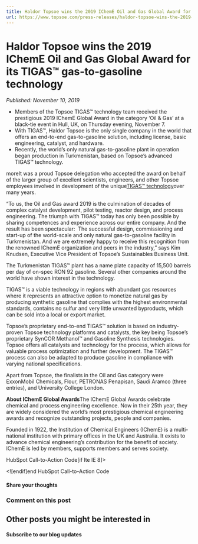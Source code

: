 ```yaml
---
title: Haldor Topsoe wins the 2019 IChemE Oil and Gas Global Award for its TIGAS™ gas-to-gasoline technology
url: https://www.topsoe.com/press-releases/haldor-topsoe-wins-the-2019-icheme-oil-and-gas-global-award-for-its-tigas-gas-to-gasoline-technology#main-content
---
```


# Haldor Topsoe wins the 2019 IChemE Oil and Gas Global Award for its TIGAS™ gas-to-gasoline technology

*Published: November 10, 2019*

- Members of the Topsoe TIGAS™ technology team received the prestigious 2019 IChemE Global Award in the category ‘Oil & Gas’ at a black-tie event in Hull, UK, on Thursday evening, November 7.
- With TIGAS™, Haldor Topsoe is the only single company in the world that offers an end-to-end gas-to-gasoline solution, including license, basic engineering, catalyst, and hardware.
- Recently, the world’s only natural gas-to-gasoline plant in operation began production in Turkmenistan, based on Topsoe’s advanced TIGAS™ technology.

moreIt was a proud Topsoe delegation who accepted the award on behalf of the larger group of excellent scientists, engineers, and other Topsoe employees involved in development of the unique[TIGAS™ technology](https://www.topsoe.com/processes/gasoline-synthesis/tigastm)over many years.

“To us, the Oil and Gas award 2019 is the culmination of decades of complex catalyst development, pilot testing, reactor design, and process engineering. The triumph with TIGAS™ today has only been possible by sharing competences and experience across our entire company. And the result has been spectacular:  The successful design, commissioning and start-up of the world-scale and only natural gas-to-gasoline facility in Turkmenistan. And we are extremely happy to receive this recognition from the renowned IChemE organization and peers in the industry,” says Kim Knudsen, Executive Vice President of Topsoe’s Sustainables Business Unit.

The Turkmenistan TIGAS™ plant has a name plate capacity of 15,500 barrels per day of on-spec RON 92 gasoline. Several other companies around the world have shown interest in the technology.

TIGAS™ is a viable technology in regions with abundant gas resources where it represents an attractive option to monetize natural gas by producing synthetic gasoline that complies with the highest environmental standards, contains no sulfur and very little unwanted byproducts, which can be sold into a local or export market.

Topsoe’s proprietary end-to-end TIGAS™ solution is based on industry-proven Topsoe technology platforms and catalysts, the key being Topsoe’s proprietary SynCOR Methanol™ and Gasoline Synthesis technologies. Topsoe offers all catalysts and technology for the process, which allows for valuable process optimization and further development. The TIGAS™ process can also be adapted to produce gasoline in compliance with varying national specifications.

Apart from Topsoe, the finalists in the Oil and Gas category were ExxonMobil Chemicals, Flour, PETRONAS Penapisan, Saudi Aramco (three entries), and University College London.

**About IChemE Global Awards**The IChemE Global Awards celebrate chemical and process engineering excellence. Now in their 25th year, they are widely considered the world’s most prestigious chemical engineering awards and recognize outstanding projects, people and companies.

Founded in 1922, the Institution of Chemical Engineers (IChemE) is a multi-national institution with primary offices in the UK and Australia. It exists to advance chemical engineering’s contribution for the benefit of society. IChemE is led by members, supports members and serves society.

HubSpot Call-to-Action Code[if lte IE 8]><div id="hs-cta-ie-element"></div><![endif][](https://cta-redirect.hubspot.com/cta/redirect/2115834/1a1b276a-ef27-42bf-b784-00656aa20061)end HubSpot Call-to-Action Code

#### Share your thoughts

### Comment on this post

## Other posts you might be interested in

#### Subscribe to our blog updates